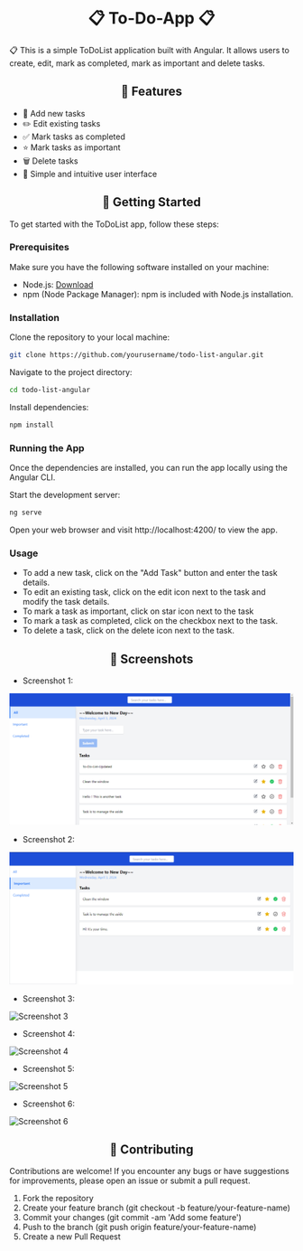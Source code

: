 <h1 align="center">📋 To-Do-App 📋</h1>

<p>📋 This is a simple ToDoList application built with Angular. It allows users to create, edit, mark as completed,
mark as important and delete tasks.</p>

<h2 align="center">💎 Features</h2>

- 📝 Add new tasks
- ✏️ Edit existing tasks
- ✅ Mark tasks as completed
- ⭐ Mark tasks as important
- 🗑️ Delete tasks
- 🎨 Simple and intuitive user interface

<h2 align="center">🚀 Getting Started</h2>

To get started with the ToDoList app, follow these steps:

### Prerequisites

Make sure you have the following software installed on your machine:

- Node.js: [Download](https://nodejs.org/)
- npm (Node Package Manager): npm is included with Node.js installation.

### Installation

Clone the repository to your local machine:

```bash
git clone https://github.com/yourusername/todo-list-angular.git 
```
Navigate to the project directory:

```bash
cd todo-list-angular
```
Install dependencies:

```bash
npm install
```
### Running the App

Once the dependencies are installed, you can run the app locally using the Angular CLI.

Start the development server:
```bash
ng serve
```
Open your web browser and visit http://localhost:4200/ to view the app.
### Usage
- To add a new task, click on the "Add Task" button and enter the task details.
- To edit an existing task, click on the edit icon next to the task and modify the task details.
- To mark a task as important, click on star icon next to the task
- To mark a task as completed, click on the checkbox next to the task.
- To delete a task, click on the delete icon next to the task.

<h2 align="center">📸 Screenshots</h2>

- Screenshot 1: 

![Screenshot 1](/To-Do-App/src/assets/1.png)
- Screenshot 2: 

![Screenshot 2](/To-Do-App/src/assets/2.png)
- Screenshot 3: 

![Screenshot 3](/Internship-Tasks/To-Do-App/src/assets/3.png)
- Screenshot 4: 

![Screenshot 4](/Internship-Tasks/To-Do-App/src/assets/4.png)
- Screenshot 5: 

![Screenshot 5](/Internship-Tasks/To-Do-App/src/assets/5.png)
- Screenshot 6: 

![Screenshot 6](/Internship-Tasks/To-Do-App/src/assets/6.png)

<h2 align="center">🤝 Contributing</h2>
Contributions are welcome! If you encounter any bugs or have suggestions for improvements, please open an issue or submit a pull request.

1. Fork the repository
2. Create your feature branch (git checkout -b feature/your-feature-name)
3. Commit your changes (git commit -am 'Add some feature')
4. Push to the branch (git push origin feature/your-feature-name)
5. Create a new Pull Request
